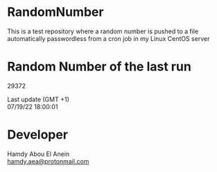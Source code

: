 # RandomNumber    
This is a test repository where a random number is pushed to a file automatically passwordless from a cron job in my Linux CentOS server    
# Random Number of the last run   
29372
      
Last update (GMT +1)    
07/19/22 18:00:01
# Developer    
Hamdy Abou El Anein   
hamdy.aea@protonmail.com
